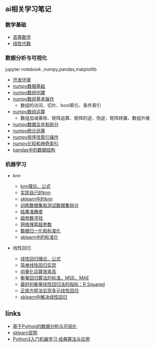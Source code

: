 ## ai相关学习笔记


### 数学基础

- [高等数学](math/高等数学.md)
- [线性代数](math/线性代数.md)

### 数据分析与可视化

jupyter notebook ,numpy,pandas,matplotlib

- [开发环境](datahandling/docs/开发环境.md)
- [numpy数据基础](datahandling/01-NumpyArrayBasics/01-NumpyArrayBasics.ipynb)
- [numpy数组创建](datahandling/02-NumpyCreateArray/02CreateNumpyArray.ipynb)
- [numpy数组基本操作](datahandling/03-NumpyArrayBasicOperations/03-NumpyArrayBasicOperations.ipynb)
    - 数组的访问、切片、bool索引、条件索引
- [numpy数组运算](datahandling/04-NumpyComputationArray/04-ComputationNumpyArray.ipynb)
    - 数组加减乘除、矩阵运算、矩阵的逆、伪逆、矩阵转置、数组升维
- [numpy数据合并和拆分](datahandling/05-NumpyConcatenateAndSplit/05-ConcatenateAndSplit.ipynb)
- [numpy统计运算](datahandling/06-NumpyAggregationOperator/06-AggregationOperator.ipynb)
- [numpy排序找索引操作](datahandling/07-NumpyArgAndSortOperation/07-ArgAndSortOperation.ipynb)
- [numpy比较和神奇索引](datahandling/08-ComparisonAndFancyIndexing/08-ComparisonAndFancyIndexing.ipynb)
- [pandas中的数据结构](datahandling/20-PandasDataFrameSeriesPanel/pandasDataFrameSeriesPanel.ipynb)


### 机器学习

- knn
  - [knn理论、公式](machinelearning/01knn.md)  
  - [实现自己的knn](machinelearning/knn/01-kNNBasics/kNNBasics.ipynb)
  - [sklearn中的knn](machinelearning/knn/02-kNNInScikitLearn/kNNinScikitlearn.ipynb)
  - [训练数据集和测试数据集拆分](machinelearning/knn/03-TrainTestSplit/TrainTestSplit.ipynb)
  - [结果准确度](machinelearning/knn/04-AccuracyScore/AccuracyScore.ipynb)
  - [超参数寻找](machinelearning/knn/05-HyperParameters/HyperParameters.ipynb)
  - [网格搜索超参数](machinelearning/knn/06-GridSearch/GridSearch.ipynb)
  - [数据归一化和标准化](machinelearning/knn/07-FeatureScaling/FeatureScaling.ipynb)
  - [sklearn中的标准化](machinelearning/knn/08-ScalerinScikitLearn/ScalerInScikitLearn.ipynb)
  
- 线性回归
  - [线性回归理论、公式](machinelearning/02线性回归.md)
  - [简单线性回归实现](machinelearning/linearRegression/01-SimpleLinearRegressionImplementation/SimpleLinearRegressionImplementation.ipynb)
  - [向量化运算效率高](machinelearning/linearRegression/02-Vectorization/Vectorization.ipynb)
  - [衡量回归算法的标准，MSE、MAE](machinelearning/linearRegression/03-RegressionMetricsMSE-vs-MAE/RegressionMetricsMSE-vs-MAE.ipynb)
  - [最好的衡量线性回归法的指标：R Squared ](machinelearning/linearRegression/04-R-Squared/R-Squared.ipynb)
  - [正规方程法实现多元线性回归](machinelearning/linearRegression/05-OurLinearRegression/OurLinearRegression.ipynb)
  - [sklearn中解决线性回归](machinelearning/linearRegression/06-RegressionInScikitLlearn/RegressionInScikitlearn.ipynb)





## links
- [基于Python的数据分析与可视化](https://juejin.cn/book/7240731597035864121)
- [sklearn官网](https://scikit-learn.org/stable/index.html)
- [Python3入门机器学习 经典算法与应用](https://coding.imooc.com/class/chapter/169.html)




